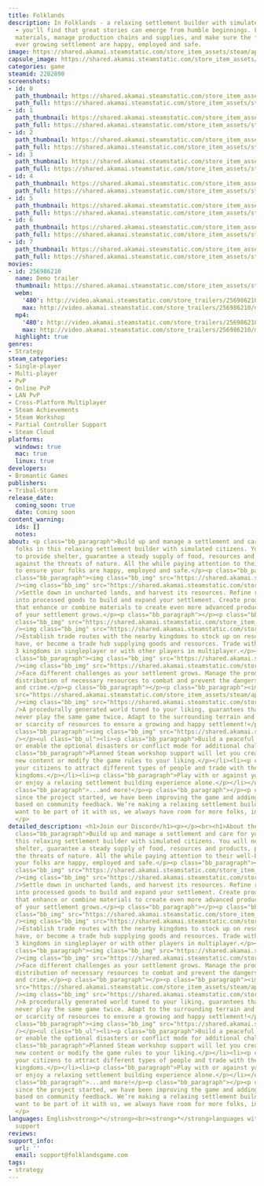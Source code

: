 ```yaml
---
title: Folklands
description: In Folklands - a relaxing settlement builder with simulated citizens
  - you'll find that great stories can emerge from humble beginnings. Farm or harvest
  materials, manage production chains and supplies, and make sure the folks in your
  ever growing settlement are happy, employed and safe.
image: https://shared.akamai.steamstatic.com/store_item_assets/steam/apps/2282890/header.jpg?t=1729546637
capsule_image: https://shared.akamai.steamstatic.com/store_item_assets/steam/apps/2282890/capsule_231x87.jpg?t=1729546637
categories: game
steamid: 2282890
screenshots:
- id: 0
  path_thumbnail: https://shared.akamai.steamstatic.com/store_item_assets/steam/apps/2282890/ss_dd738fb5cf01dfdb905e8301799624128ab7ed8e.600x338.jpg?t=1729546637
  path_full: https://shared.akamai.steamstatic.com/store_item_assets/steam/apps/2282890/ss_dd738fb5cf01dfdb905e8301799624128ab7ed8e.1920x1080.jpg?t=1729546637
- id: 1
  path_thumbnail: https://shared.akamai.steamstatic.com/store_item_assets/steam/apps/2282890/ss_9356ac4db073ce1356691239c88a8ab5fe72c0f7.600x338.jpg?t=1729546637
  path_full: https://shared.akamai.steamstatic.com/store_item_assets/steam/apps/2282890/ss_9356ac4db073ce1356691239c88a8ab5fe72c0f7.1920x1080.jpg?t=1729546637
- id: 2
  path_thumbnail: https://shared.akamai.steamstatic.com/store_item_assets/steam/apps/2282890/ss_549c4550b7b381e6564800e3400535a098bfcbe1.600x338.jpg?t=1729546637
  path_full: https://shared.akamai.steamstatic.com/store_item_assets/steam/apps/2282890/ss_549c4550b7b381e6564800e3400535a098bfcbe1.1920x1080.jpg?t=1729546637
- id: 3
  path_thumbnail: https://shared.akamai.steamstatic.com/store_item_assets/steam/apps/2282890/ss_2c7cd508143e826c88890f51df28033915175be6.600x338.jpg?t=1729546637
  path_full: https://shared.akamai.steamstatic.com/store_item_assets/steam/apps/2282890/ss_2c7cd508143e826c88890f51df28033915175be6.1920x1080.jpg?t=1729546637
- id: 4
  path_thumbnail: https://shared.akamai.steamstatic.com/store_item_assets/steam/apps/2282890/ss_cf180ddea7699739fd4efed1117acc572f945e21.600x338.jpg?t=1729546637
  path_full: https://shared.akamai.steamstatic.com/store_item_assets/steam/apps/2282890/ss_cf180ddea7699739fd4efed1117acc572f945e21.1920x1080.jpg?t=1729546637
- id: 5
  path_thumbnail: https://shared.akamai.steamstatic.com/store_item_assets/steam/apps/2282890/ss_ea9a69568bcab2b24320ed2c527dbd324d30c6cd.600x338.jpg?t=1729546637
  path_full: https://shared.akamai.steamstatic.com/store_item_assets/steam/apps/2282890/ss_ea9a69568bcab2b24320ed2c527dbd324d30c6cd.1920x1080.jpg?t=1729546637
- id: 6
  path_thumbnail: https://shared.akamai.steamstatic.com/store_item_assets/steam/apps/2282890/ss_38bebe2ab43cf47f95fb7e432a3796d549431186.600x338.jpg?t=1729546637
  path_full: https://shared.akamai.steamstatic.com/store_item_assets/steam/apps/2282890/ss_38bebe2ab43cf47f95fb7e432a3796d549431186.1920x1080.jpg?t=1729546637
- id: 7
  path_thumbnail: https://shared.akamai.steamstatic.com/store_item_assets/steam/apps/2282890/ss_c01089811cc2c6e51df567c7777c3080764af47f.600x338.jpg?t=1729546637
  path_full: https://shared.akamai.steamstatic.com/store_item_assets/steam/apps/2282890/ss_c01089811cc2c6e51df567c7777c3080764af47f.1920x1080.jpg?t=1729546637
movies:
- id: 256986210
  name: Demo trailer
  thumbnail: https://shared.akamai.steamstatic.com/store_item_assets/steam/apps/256986210/movie.293x165.jpg?t=1705934659
  webm:
    '480': http://video.akamai.steamstatic.com/store_trailers/256986210/movie480_vp9.webm?t=1705934659
    max: http://video.akamai.steamstatic.com/store_trailers/256986210/movie_max_vp9.webm?t=1705934659
  mp4:
    '480': http://video.akamai.steamstatic.com/store_trailers/256986210/movie480.mp4?t=1705934659
    max: http://video.akamai.steamstatic.com/store_trailers/256986210/movie_max.mp4?t=1705934659
  highlight: true
genres:
- Strategy
steam_categories:
- Single-player
- Multi-player
- PvP
- Online PvP
- LAN PvP
- Cross-Platform Multiplayer
- Steam Achievements
- Steam Workshop
- Partial Controller Support
- Steam Cloud
platforms:
  windows: true
  mac: true
  linux: true
developers:
- Bromantic Games
publishers:
- Tribal-Storm
release_date:
  coming_soon: true
  date: Coming soon
content_warning:
  ids: []
  notes:
about: <p class="bb_paragraph">Build up and manage a settlement and care for your
  folks in this relaxing settlement builder with simulated citizens. You will need
  to provide shelter, guarantee a steady supply of food, resources and products, protect
  against the threats of nature. All the while paying attention to their well-being,
  to ensure your folks are happy, employed and safe.</p><p class="bb_paragraph"></p><p
  class="bb_paragraph"><img class="bb_img" src="https://shared.akamai.steamstatic.com/store_item_assets/steam/apps/2282890/extras/collect.png?t=1729546637"
  /><img class="bb_img" src="https://shared.akamai.steamstatic.com/store_item_assets/steam/apps/2282890/extras/resources.gif?t=1729546637"
  />Settle down in uncharted lands, and harvest its resources. Refine raw materials
  into processed goods to build and expand your settlement. Create production chains
  that enhance or combine materials to create even more advanced products as the needs
  of your settlement grows.</p><p class="bb_paragraph"></p><p class="bb_paragraph"><img
  class="bb_img" src="https://shared.akamai.steamstatic.com/store_item_assets/steam/apps/2282890/extras/trading.png?t=1729546637"
  /><img class="bb_img" src="https://shared.akamai.steamstatic.com/store_item_assets/steam/apps/2282890/extras/trading.gif?t=1729546637"
  />Establish trade routes with the nearby kingdoms to stock up on resources you don't
  have, or become a trade hub supplying goods and resources. Trade with one of the
  3 kingdoms in singleplayer or with other players in multiplayer.</p><p class="bb_paragraph"></p><p
  class="bb_paragraph"><img class="bb_img" src="https://shared.akamai.steamstatic.com/store_item_assets/steam/apps/2282890/extras/overcome.png?t=1729546637"
  /><img class="bb_img" src="https://shared.akamai.steamstatic.com/store_item_assets/steam/apps/2282890/extras/adversities.gif?t=1729546637"
  />Face different challenges as your settlement grows. Manage the production and
  distribution of necessary resources to combat and prevent the dangers of fire, sickness
  and crime.</p><p class="bb_paragraph"></p><p class="bb_paragraph"><img class="bb_img"
  src="https://shared.akamai.steamstatic.com/store_item_assets/steam/apps/2282890/extras/never.png?t=1729546637"
  /><img class="bb_img" src="https://shared.akamai.steamstatic.com/store_item_assets/steam/apps/2282890/extras/never.gif?t=1729546637"
  />A procedurally generated world tuned to your liking, guarantees that you will
  never play the same game twice. Adapt to the surrounding terrain and the availability
  or scarcity of resources to ensure a growing and happy settlement!</p><p class="bb_paragraph"></p><p
  class="bb_paragraph"><img class="bb_img" src="https://shared.akamai.steamstatic.com/store_item_assets/steam/apps/2282890/extras/features.png?t=1729546637"
  /></p><ul class="bb_ul"><li><p class="bb_paragraph">Build a peaceful thriving settlement
  or enable the optional disasters or conflict mode for additional challenges.</p></li><li><p
  class="bb_paragraph">Planned Steam workshop support will let you create or install
  new content or modify the game rules to your liking.</p></li><li><p class="bb_paragraph">Please
  your citizens to attract different types of people and trade with the neighboring
  kingdoms.</p></li><li><p class="bb_paragraph">Play with or against your friends
  or enjoy a relaxing settlement building experience alone.</p></li></ul><p class="bb_paragraph"></p><p
  class="bb_paragraph">...and more!</p><p class="bb_paragraph"></p><p class="bb_paragraph">Ever
  since the project started, we have been improving the game and adding new features
  based on community feedback. We’re making a relaxing settlement builder so if you
  want to be part of it with us, we always have room for more folks, in Folklands!
  </p>
detailed_description: <h1>Join our Discord</h1><p></p><br><h1>About the Game</h1><p
  class="bb_paragraph">Build up and manage a settlement and care for your folks in
  this relaxing settlement builder with simulated citizens. You will need to provide
  shelter, guarantee a steady supply of food, resources and products, protect against
  the threats of nature. All the while paying attention to their well-being, to ensure
  your folks are happy, employed and safe.</p><p class="bb_paragraph"></p><p class="bb_paragraph"><img
  class="bb_img" src="https://shared.akamai.steamstatic.com/store_item_assets/steam/apps/2282890/extras/collect.png?t=1729546637"
  /><img class="bb_img" src="https://shared.akamai.steamstatic.com/store_item_assets/steam/apps/2282890/extras/resources.gif?t=1729546637"
  />Settle down in uncharted lands, and harvest its resources. Refine raw materials
  into processed goods to build and expand your settlement. Create production chains
  that enhance or combine materials to create even more advanced products as the needs
  of your settlement grows.</p><p class="bb_paragraph"></p><p class="bb_paragraph"><img
  class="bb_img" src="https://shared.akamai.steamstatic.com/store_item_assets/steam/apps/2282890/extras/trading.png?t=1729546637"
  /><img class="bb_img" src="https://shared.akamai.steamstatic.com/store_item_assets/steam/apps/2282890/extras/trading.gif?t=1729546637"
  />Establish trade routes with the nearby kingdoms to stock up on resources you don't
  have, or become a trade hub supplying goods and resources. Trade with one of the
  3 kingdoms in singleplayer or with other players in multiplayer.</p><p class="bb_paragraph"></p><p
  class="bb_paragraph"><img class="bb_img" src="https://shared.akamai.steamstatic.com/store_item_assets/steam/apps/2282890/extras/overcome.png?t=1729546637"
  /><img class="bb_img" src="https://shared.akamai.steamstatic.com/store_item_assets/steam/apps/2282890/extras/adversities.gif?t=1729546637"
  />Face different challenges as your settlement grows. Manage the production and
  distribution of necessary resources to combat and prevent the dangers of fire, sickness
  and crime.</p><p class="bb_paragraph"></p><p class="bb_paragraph"><img class="bb_img"
  src="https://shared.akamai.steamstatic.com/store_item_assets/steam/apps/2282890/extras/never.png?t=1729546637"
  /><img class="bb_img" src="https://shared.akamai.steamstatic.com/store_item_assets/steam/apps/2282890/extras/never.gif?t=1729546637"
  />A procedurally generated world tuned to your liking, guarantees that you will
  never play the same game twice. Adapt to the surrounding terrain and the availability
  or scarcity of resources to ensure a growing and happy settlement!</p><p class="bb_paragraph"></p><p
  class="bb_paragraph"><img class="bb_img" src="https://shared.akamai.steamstatic.com/store_item_assets/steam/apps/2282890/extras/features.png?t=1729546637"
  /></p><ul class="bb_ul"><li><p class="bb_paragraph">Build a peaceful thriving settlement
  or enable the optional disasters or conflict mode for additional challenges.</p></li><li><p
  class="bb_paragraph">Planned Steam workshop support will let you create or install
  new content or modify the game rules to your liking.</p></li><li><p class="bb_paragraph">Please
  your citizens to attract different types of people and trade with the neighboring
  kingdoms.</p></li><li><p class="bb_paragraph">Play with or against your friends
  or enjoy a relaxing settlement building experience alone.</p></li></ul><p class="bb_paragraph"></p><p
  class="bb_paragraph">...and more!</p><p class="bb_paragraph"></p><p class="bb_paragraph">Ever
  since the project started, we have been improving the game and adding new features
  based on community feedback. We’re making a relaxing settlement builder so if you
  want to be part of it with us, we always have room for more folks, in Folklands!
  </p>
languages: English<strong>*</strong><br><strong>*</strong>languages with full audio
  support
reviews:
support_info:
  url: ''
  email: support@folklandsgame.com
tags:
- strategy
---
```



